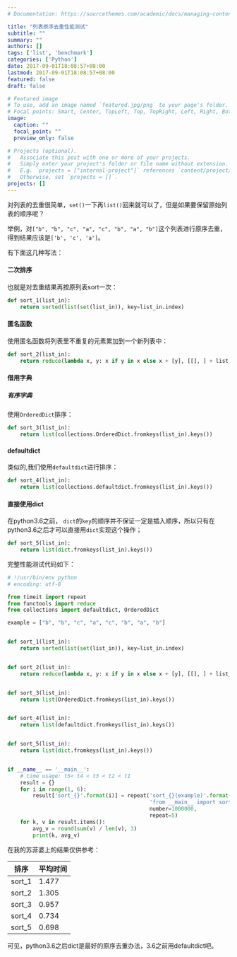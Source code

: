```yaml
---
# Documentation: https://sourcethemes.com/academic/docs/managing-content/

title: "列表原序去重性能测试"
subtitle: ""
summary: ""
authors: []
tags: ['list', 'benchmark']
categories: ['Python']
date: 2017-09-01T18:08:57+08:00
lastmod: 2017-09-01T18:08:57+08:00
featured: false
draft: false

# Featured image
# To use, add an image named `featured.jpg/png` to your page's folder.
# Focal points: Smart, Center, TopLeft, Top, TopRight, Left, Right, BottomLeft, Bottom, BottomRight.
image:
  caption: ""
  focal_point: ""
  preview_only: false

# Projects (optional).
#   Associate this post with one or more of your projects.
#   Simply enter your project's folder or file name without extension.
#   E.g. `projects = ["internal-project"]` references `content/project/deep-learning/index.md`.
#   Otherwise, set `projects = []`.
projects: []
---
```


对列表的去重很简单，`set()`一下再`list()`回来就可以了，但是如果要保留原始列表的顺序呢？

举例，对`["b", "b", "c", "a", "c", "b", "a", "b"]`这个列表进行原序去重，得到结果应该是`['b', 'c', 'a']`。

有下面这几种写法：

#### 二次排序

也就是对去重结果再按原列表sort一次：

```python
def sort_1(list_in):
    return sorted(list(set(list_in)), key=list_in.index)
```

#### 匿名函数

使用匿名函数将列表里不重复的元素累加到一个新列表中：

```python
def sort_2(list_in):
    return reduce(lambda x, y: x if y in x else x + [y], [[], ] + list_in)
```

#### 借用字典

##### 有序字典

使用`OrderedDict`排序：

```python
def sort_3(list_in):
    return list(collections.OrderedDict.fromkeys(list_in).keys())
```

#### defaultdict

类似的,我们使用`defaultdict`进行排序：

```python
def sort_4(list_in):
    return list(collections.defaultdict.fromkeys(list_in).keys())
```

#### 直接使用dict

在python3.6之前， `dict`的`key`的顺序并不保证一定是插入顺序，所以只有在python3.6之后才可以直接用`dict`实现这个操作；

```python
def sort_5(list_in):
    return list(dict.fromkeys(list_in).keys())
```

完整性能测试代码如下：

```python
# !/usr/bin/env python
# encoding: utf-8

from timeit import repeat
from functools import reduce
from collections import defaultdict, OrderedDict

example = ["b", "b", "c", "a", "c", "b", "a", "b"]


def sort_1(list_in):
    return sorted(list(set(list_in)), key=list_in.index)


def sort_2(list_in):
    return reduce(lambda x, y: x if y in x else x + [y], [[], ] + list_in)


def sort_3(list_in):
    return list(OrderedDict.fromkeys(list_in).keys())


def sort_4(list_in):
    return list(defaultdict.fromkeys(list_in).keys())


def sort_5(list_in):
    return list(dict.fromkeys(list_in).keys())


if __name__ == '__main__':
    # time usage: t5< t4 < t3 < t2 < t1
    result = {}
    for i in range(1, 6):
        result['sort_{}'.format(i)] = repeat('sort_{}(example)'.format(i),
                                             'from __main__ import sort_{}, example'.format(i),
                                             number=1000000,
                                             repeat=5)
    for k, v in result.items():
        avg_v = round(sum(v) / len(v), 3)
        print(k, avg_v)

```

在我的苏菲婆上的结果仅供参考：

| 排序   | 平均时间 |
| ------ | -------- |
| sort_1 | 1.477    |
| sort_2 | 1.305    |
| sort_3 | 0.957    |
| sort_4 | 0.734    |
| sort_5 | 0.698    |

可见，python3.6之后dict是最好的原序去重办法，3.6之前用defaultdict吧。
